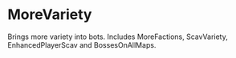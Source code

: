 # MoreVariety
Brings more variety into bots. Includes MoreFactions, ScavVariety, EnhancedPlayerScav and BossesOnAllMaps.
